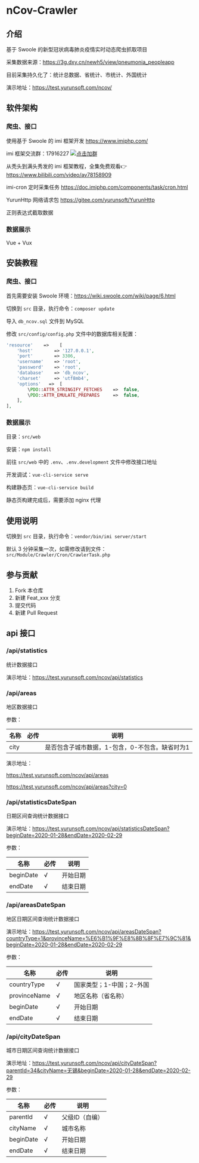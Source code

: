 # nCov-Crawler

## 介绍

基于 Swoole 的新型冠状病毒肺炎疫情实时动态爬虫抓取项目

采集数据来源：<https://3g.dxy.cn/newh5/view/pneumonia_peopleapp>

目前采集持久化了：统计总数据、省统计、市统计、外国统计

演示地址：<https://test.yurunsoft.com/ncov/>

## 软件架构

### 爬虫、接口

使用基于 Swoole 的 imi 框架开发 <https://www.imiphp.com/>

imi 框架交流群：17916227 [![点击加群](https://pub.idqqimg.com/wpa/images/group.png "点击加群")](https://jq.qq.com/?_wv=1027&k=5wXf4Zq)

从秃头到满头秀发的 imi 框架教程，全集免费观看👉<https://www.bilibili.com/video/av78158909>

imi-cron 定时采集任务 <https://doc.imiphp.com/components/task/cron.html>

YurunHttp 网络请求包 <https://gitee.com/yurunsoft/YurunHttp>

正则表达式截取数据

### 数据展示

Vue + Vux

## 安装教程

### 爬虫、接口

首先需要安装 Swoole 环境：<https://wiki.swoole.com/wiki/page/6.html>

切换到 `src` 目录，执行命令：`composer update`

导入 `db_ncov.sql` 文件到 MySQL

修改 `src/config/config.php` 文件中的数据库相关配置：

```php
'resource'    =>    [
    'host'        => '127.0.0.1',
    'port'        => 3306,
    'username'    => 'root',
    'password'    => 'root',
    'database'    => 'db_ncov',
    'charset'     => 'utf8mb4',
    'options'   =>  [
        \PDO::ATTR_STRINGIFY_FETCHES    =>  false,
        \PDO::ATTR_EMULATE_PREPARES     =>  false,
    ],
],
```

### 数据展示

目录：`src/web`

安装：`npm install`

前往 `src/web` 中的 `.env`、`.env.development` 文件中修改接口地址

开发调试：`vue-cli-service serve`

构建静态页：`vue-cli-service build`

静态页构建完成后，需要添加 nginx 代理

## 使用说明

切换到 `src` 目录，执行命令：`vendor/bin/imi server/start`

默认 3 分钟采集一次，如需修改请到文件：`src/Module/Crawler/Cron/CrawlerTask.php`

## 参与贡献

1. Fork 本仓库
2. 新建 Feat_xxx 分支
3. 提交代码
4. 新建 Pull Request

## api 接口

### /api/statistics

统计数据接口

演示地址：<https://test.yurunsoft.com/ncov/api/statistics>

### /api/areas

地区数据接口

参数：

| 名称 | 必传 | 说明 |
| - | - | - |
| city |  | 是否包含子城市数据，1-包含，0-不包含。缺省时为1 |

演示地址：

<https://test.yurunsoft.com/ncov/api/areas>

<https://test.yurunsoft.com/ncov/api/areas?city=0>

### /api/statisticsDateSpan

日期区间查询统计数据接口

演示地址：<https://test.yurunsoft.com/ncov/api/statisticsDateSpan?beginDate=2020-01-28&endDate=2020-02-29>

参数：

| 名称 | 必传 | 说明 |
| - | - | - |
| beginDate | √ | 开始日期 |
| endDate | √ | 结束日期 |

### /api/areasDateSpan

地区日期区间查询统计数据接口

演示地址：<https://test.yurunsoft.com/ncov/api/areasDateSpan?countryType=1&provinceName=%E6%B1%9F%E8%8B%8F%E7%9C%81&beginDate=2020-01-28&endDate=2020-02-29>

参数：

| 名称 | 必传 | 说明 |
| - | - | - |
| countryType | √ | 国家类型；1-中国；2-外国 |
| provinceName | √ | 地区名称（省名称） |
| beginDate | √ | 开始日期 |
| endDate | √ | 结束日期 |

### /api/cityDateSpan

城市日期区间查询统计数据接口

演示地址：<https://test.yurunsoft.com/ncov/api/cityDateSpan?parentId=34&cityName=无锡&beginDate=2020-01-28&endDate=2020-02-29>

参数：

| 名称 | 必传 | 说明 |
| - | - | - |
| parentId | √ | 父级ID（自编） |
| cityName | √ | 城市名称 |
| beginDate | √ | 开始日期 |
| endDate | √ | 结束日期 |

